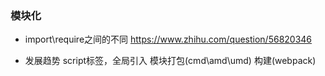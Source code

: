 ### 模块化
- import\require之间的不同
https://www.zhihu.com/question/56820346

- 发展趋势
script标签，全局引入
模块打包(cmd\amd\umd)
构建(webpack)